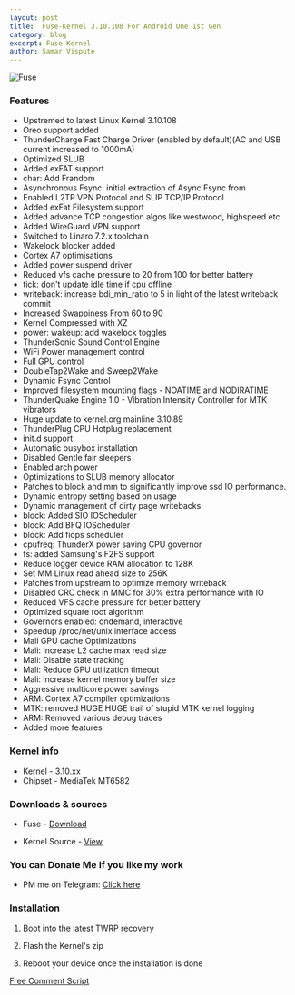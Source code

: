 ```yaml
---
layout: post
title:  Fuse-Kernel 3.10.108 For Android One 1st Gen
category: blog
excerpt: Fuse Kernel
author: Samar Vispute
---
```


![Fuse](https://2.bp.blogspot.com/-S6utd9l5MWs/WakT7Iy6goI/AAAAAAAAFFY/3EUkZJsHDAMVud1QI8BlRS-UC9s7Ce8nQCLcBGAs/s640/fuse-asheville-logo-design.png)

### Features
* Upstremed to latest Linux Kernel 3.10.108
* Oreo support added
* ThunderCharge Fast Charge Driver (enabled by default)(AC and USB current increased to 1000mA)
* Optimized SLUB
* Added exFAT support
* char: Add Frandom
* Asynchronous Fsync: initial extraction of Async Fsync from
* Enabled L2TP VPN Protocol and SLIP TCP/IP Protocol
* Added exFat Filesystem support
* Added advance TCP congestion algos like westwood, highspeed etc
* Added WireGuard VPN support
* Switched to Linaro 7.2.x toolchain
* Wakelock blocker added
* Cortex A7 optimisations
* Added power suspend driver
* Reduced vfs cache pressure to 20 from 100 for better battery
* tick: don't update idle time if cpu offline
* writeback: increase bdi_min_ratio to 5 in light of the latest writeback commit
* Increased Swappiness From 60 to 90
* Kernel Compressed with XZ
* power: wakeup: add wakelock toggles
* ThunderSonic Sound Control Engine
* WiFi Power management control
* Full GPU control
* DoubleTap2Wake and Sweep2Wake
* Dynamic Fsync Control
* Improved filesystem mounting flags - NOATIME and NODIRATIME
* ThunderQuake Engine 1.0 - Vibration Intensity Controller for MTK vibrators
* Huge update to kernel.org mainline 3.10.89
* ThunderPlug CPU Hotplug replacement
* init.d support
* Automatic busybox installation
* Disabled Gentle fair sleepers
* Enabled arch power
* Optimizations to SLUB memory allocator
* Patches to block and mm to significantly improve ssd IO performance.
* Dynamic entropy setting based on usage
* Dynamic management of dirty page writebacks
* block: Added SIO IOScheduler
* block: Add BFQ IOScheduler
* block: Add fiops scheduler
* cpufreq: ThunderX power saving CPU governor
* fs: added Samsung's F2FS support
* Reduce logger device RAM allocation to 128K
* Set MM Linux read ahead size to 256K
* Patches from upstream to optimize memory writeback
* Disabled CRC check in MMC for 30% extra performance with IO
* Reduced VFS cache pressure for better battery
* Optimized square root algorithm
* Governors enabled: ondemand, interactive
* Speedup /proc/net/unix interface access
* Mali GPU cache Optimizations
* Mali: Increase L2 cache max read size
* Mali: Disable state tracking
* Mali: Reduce GPU utilization timeout
* Mali: increase kernel memory buffer size
* Aggressive multicore power savings
* ARM: Cortex A7 compiler optimizations
* MTK: removed HUGE HUGE trail of stupid MTK kernel logging
* ARM: Removed various debug traces
* Added more features

### Kernel info
* Kernel - 3.10.xx
* Chipset - MediaTek MT6582

### Downloads & sources
* Fuse - [Download](https://www.androidfilehost.com/?fid=962187416754461009)

* Kernel Source - [View](https://github.com/SamarV-121/fuse_kernel_mediatek_sprout)

### You can Donate Me if you like my work
* PM me on Telegram: [Click here](https://web.telegram.org/#/im?p=@SamarV121)

### Installation
1) Boot into the latest TWRP recovery

2) Flash the Kernel's zip

4) Reboot your device once the installation is done

<!-- Begin Comments JavaScript Code --><script type="text/javascript" async>function ajaxpath_5b503d67c3523(url){return window.location.href == '' ? url : url.replace('&s=','&s=' + escape(window.location.href));}(function(){document.write('<div id="fcs_div_5b503d67c3523"><a title="free comment script" href="http://www.freecommentscript.com">&nbsp;&nbsp;<b>Free HTML User Comments</b>...</a></div>');fcs_5b503d67c3523=document.createElement('script');fcs_5b503d67c3523.type="text/javascript";fcs_5b503d67c3523.src=ajaxpath_5b503d67c3523((document.location.protocol=="https:"?"https:":"http:")+"//www.freecommentscript.com/GetComments2.php?p=5b503d67c3523&s=#!5b503d67c3523");setTimeout("document.getElementById('fcs_div_5b503d67c3523').appendChild(fcs_5b503d67c3523)",1);})();</script><noscript><div><a href="http://www.freecommentscript.com" title="free html user comment box">Free Comment Script</a></div></noscript><!-- End Comments JavaScript Code -->
